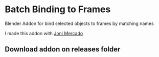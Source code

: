# Batch Binding to Frames
Blender Addon for bind selected objects to frames by matching names

I made this addon with [Joni Mercado](https://jonatanmercado.com/)

## Download addon on releases folder

